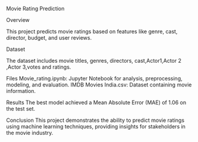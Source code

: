
Movie Rating Prediction

Overview

This project predicts movie ratings based on features like genre, cast, director, budget, and user reviews.

Dataset

The dataset includes movie titles, genres, directors, cast,Actor1,Actor 2 ,Actor 3,votes and ratings.

Files
Movie_rating.ipynb: Jupyter Notebook for analysis, preprocessing, modeling, and evaluation.
IMDB Movies India.csv: Dataset containing movie information.

Results
The best model achieved a Mean Absolute Error (MAE) of 1.06 on the test set.

Conclusion
This project demonstrates the ability to predict movie ratings using machine learning techniques, providing insights for stakeholders in the movie industry.
